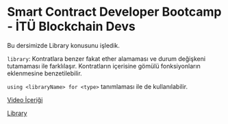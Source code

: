 # Smart Contract Developer Bootcamp - İTÜ Blockchain Devs

Bu dersimizde Library konusunu işledik.

`library`: Kontratlara benzer fakat ether alamaması ve durum değişkeni tutamaması ile farklılaşır. Kontratların içerisine gömülü fonksiyonların eklenmesine benzetilebilir.

`using <libraryName> for <type>` tanımlaması ile de kullanılabilir.

[Video İçeriği](https://www.youtube.com/watch?v=azSY27x8pxc&list=PLby2HXktGwN4Cof_6a8YwlMrboX8-hs73&index=12)

[Library](./Library.sol)